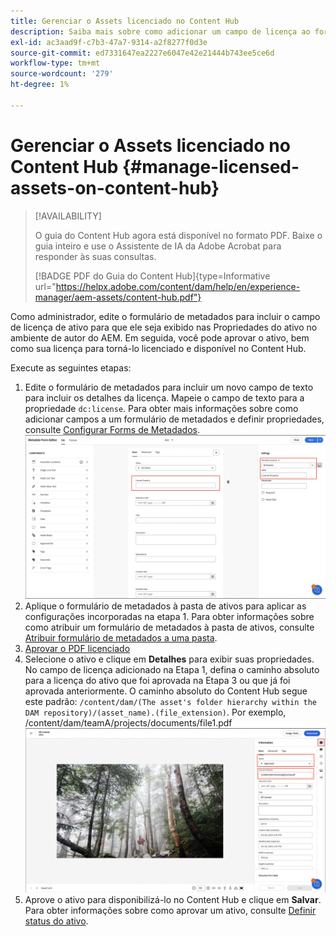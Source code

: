 ```yaml
---
title: Gerenciar o Assets licenciado no Content Hub
description: Saiba mais sobre como adicionar um campo de licença ao formulário de metadados de ativos, aplicar a propriedade de metadados de licença às pastas de ativos e aprovar ativos com licenças para uso.
exl-id: ac3aad9f-c7b3-47a7-9314-a2f8277f0d3e
source-git-commit: ed7331647ea2227e6047e42e21444b743ee5ce6d
workflow-type: tm+mt
source-wordcount: '279'
ht-degree: 1%

---
```


# Gerenciar o Assets licenciado no Content Hub {#manage-licensed-assets-on-content-hub}

>[!AVAILABILITY]
>
>O guia do Content Hub agora está disponível no formato PDF. Baixe o guia inteiro e use o Assistente de IA da Adobe Acrobat para responder às suas consultas.
>
>[!BADGE PDF do Guia do Content Hub]{type=Informative url="https://helpx.adobe.com/content/dam/help/en/experience-manager/aem-assets/content-hub.pdf"}

Como administrador, edite o formulário de metadados para incluir o campo de licença de ativo para que ele seja exibido nas Propriedades do ativo no ambiente de autor do AEM. Em seguida, você pode aprovar o ativo, bem como sua licença para torná-lo licenciado e disponível no Content Hub.

Execute as seguintes etapas:

1. Edite o formulário de metadados para incluir um novo campo de texto para incluir os detalhes da licença. Mapeie o campo de texto para a propriedade `dc:license`. Para obter mais informações sobre como adicionar campos a um formulário de metadados e definir propriedades, consulte [Configurar Forms de Metadados](/help/assets/metadata-assets-view.md#metadata-forms).
   ![extração do zip](/help/assets/assets/metadata-form-edit.png)
1. Aplique o formulário de metadados à pasta de ativos para aplicar as configurações incorporadas na etapa 1. Para obter informações sobre como atribuir um formulário de metadados à pasta de ativos, consulte [Atribuir formulário de metadados a uma pasta](/help/assets/metadata-assets-view.md#metadata-forms).
1. [Aprovar o PDF licenciado](/help/assets/manage-organize-assets-view.md#set-asset-status)
1. Selecione o ativo e clique em **Detalhes** para exibir suas propriedades. No campo de licença adicionado na Etapa 1, defina o caminho absoluto para a licença do ativo que foi aprovada na Etapa 3 ou que já foi aprovada anteriormente. O caminho absoluto do Content Hub segue este padrão: `/content/dam/(The asset's folder hierarchy within the DAM repository)/(asset_name).(file_extension)`. Por exemplo, /content/dam/teamA/projects/documents/file1.pdf
   ![caminho absoluto](/help/assets/assets/absolute-path.png)
1. Aprove o ativo para disponibilizá-lo no Content Hub e clique em **Salvar**. Para obter informações sobre como aprovar um ativo, consulte [Definir status do ativo](/help/assets/manage-organize-assets-view.md#set-asset-status).
